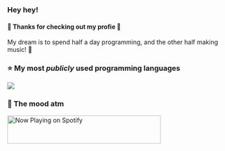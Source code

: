 ### Hey hey!
#### :lemon: Thanks for checking out my profie :lemon:

My dream is to spend half a day programming, and the other half making music! 🔮


### :star: My most _publicly_ used programming languages
[![](https://github-readme-stats.mdlkxzmcp.vercel.app/api/top-langs/?username=mdlkxzmcp&layout=compact&hide=html&hide_title=true&hide_border=true)](https://github.com/mdlkxzmcp/github-readme-stats)

### 🚀 The mood atm
<a href="https://spotify-in-github-readme.mdlkxzmcp.vercel.app/now-playing?open">
  <img src="https://spotify-in-github-readme.mdlkxzmcp.vercel.app/now-playing" width="350" height="64" alt="Now Playing on Spotify">
</a>
